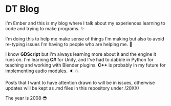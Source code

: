# DT Blog

I'm Ember and this is my blog where I talk about my experiences learning to code and trying to make programs. :sparkles:

I'm doing this to help me make sense of things I'm making but also to avoid re-typing issues I'm having to people who are helping me. :pray:

I know **GDScript** but I'm always learning more about it and the engine it runs on. I'm learning **C#** for Unity, and I've had to dabble in Python for teaching and working with Blender plugins. **C++** is probably in my future for implementing audio modules. :speaker: :boom:

Posts that I want to have attention drawn to will be in issues, otherwise updates will be kept as .md files in this repository under /20XX/

The year is 2008 :sunglasses:
